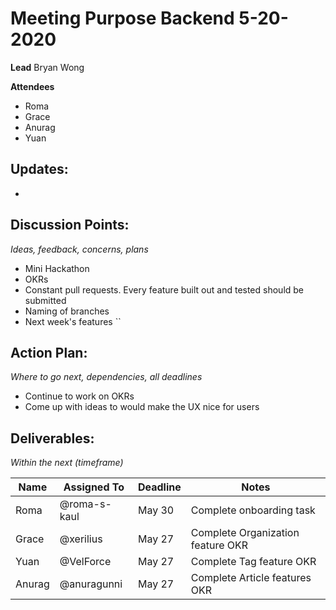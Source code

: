 # Meeting Purpose Backend 5-20-2020

**Lead**
Bryan Wong

**Attendees**
* Roma
* Grace
* Anurag
* Yuan

## Updates:
* 

## Discussion Points:
*Ideas, feedback, concerns, plans*
* Mini Hackathon
* OKRs
* Constant pull requests. Every feature built out and tested should be submitted
* Naming of branches
* Next week's features
``
## Action Plan:
*Where to go next, dependencies, all deadlines*
* Continue to work on OKRs
* Come up with ideas to would make the UX nice for users

## Deliverables:
*Within the next (timeframe)*

Name  | Assigned To | Deadline | Notes
------|-------------|----------|------
Roma | @roma-s-kaul | May 30 | Complete onboarding task
Grace | @xerilius | May 27 | Complete Organization feature OKR
Yuan | @VelForce | May 27 | Complete Tag feature OKR
Anurag | @anuragunni | May 27 | Complete Article features OKR